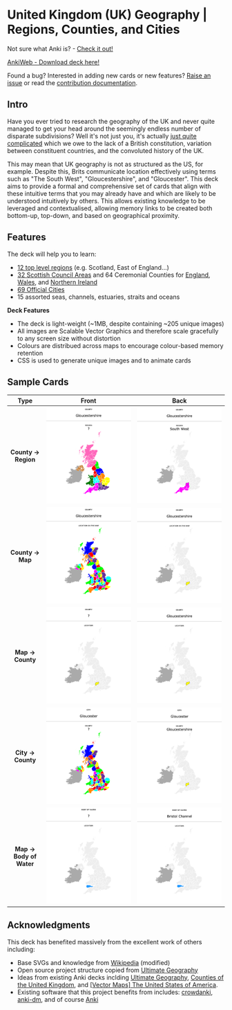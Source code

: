 # United Kingdom (UK) Geography | Regions, Counties, and Cities

Not sure what Anki is? - [Check it out!](https://apps.ankiweb.net/)

[AnkiWeb - Download deck here!](https://ankiweb.net/shared/info/80961363)

Found a bug? Interested in adding new cards or new features? [Raise an issue](https://github.com/HartBlanc/anki-uk-geography/issues) or read the [contribution documentation](CONTRIBUTING.md). 

## Intro

Have you ever tried to research the geography of the UK and never quite managed to get your head around the seemingly endless number of disparate subdivisions? Well it's not just you, it's actually [just quite complicated](https://en.wikipedia.org/wiki/Administrative_geography_of_the_United_Kingdom) which we owe to the lack of a British constitution, variation between constituent countries, and the convoluted history of the UK.

This may mean that UK geography is not as structured as the US, for example. Despite this, Brits communicate location effectively using terms such as "The South West", "Gloucestershire", and "Gloucester". This deck aims to provide a formal and comprehensive set of cards that align with these intuitive terms that you may already have and which are likely to be understood intuitively by others. This allows existing knowledge to be leveraged and contextualised, allowing memory links to be created both bottom-up, top-down, and based on geographical proximity.

## Features

The deck will help you to learn:
- [12 top level regions](https://en.wikipedia.org/wiki/NUTS_statistical_regions_of_the_United_Kingdom) (e.g. Scotland, East of England...)
- [32 Scottish Council Areas](https://en.wikipedia.org/wiki/NUTS_statistical_regions_of_the_United_Kingdom) and 64 Ceremonial Counties for [England](https://en.wikipedia.org/wiki/Ceremonial_counties_of_England), [Wales](https://en.wikipedia.org/wiki/Preserved_counties_of_Wales), and [Northern Ireland](https://en.wikipedia.org/wiki/Counties_of_Northern_Ireland)
- [69 Official Cities](https://en.wikipedia.org/wiki/List_of_cities_in_the_United_Kingdom)
- 15 assorted seas, channels, estuaries, straits and oceans

**Deck Features**
- The deck is light-weight (~1MB, despite containing ~205 unique images)
- All images are Scalable Vector Graphics and therefore scale gracefully to any screen size without distortion
- Colours are distribued across maps to encourage colour-based memory retention
- CSS is used to generate unique images and to animate cards

## Sample Cards

Type                       |  Front                    |  Back
:-------------------------:|:-------------------------:|:-------------------------:
**County -> Region**       |  ![](img/card_samples/County_Region_Question.png)   | ![](img/card_samples/County_Region_Answer.png)
**County -> Map**          | ![](img/card_samples/County_Map_Question.png) | ![](img/card_samples/County_Map_Answer.png)
**Map -> County**          | ![](img/card_samples/Map_County_Question.png) | ![](img/card_samples/Map_County_Answer.png)
**City -> County**         | ![](img/card_samples/City_County_Question.png) | ![](img/card_samples/City_County_Answer.png)
**Map -> Body of Water**   | ![](img/card_samples/Map_BoW_Question.png) | ![](img/card_samples/Map_BoW_Answer.png)


## Acknowledgments

This deck has benefited massively from the excellent work of others including:
- Base SVGs and knowledge from [Wikipedia](https://www.wikipedia.org/) (modified)
- Open source project structure copied from [Ultimate Geography](https://ankiweb.net/shared/info/2109889812) 
- Ideas from existing Anki decks inclding [Ultimate Geography](https://ankiweb.net/shared/info/2109889812), [Counties of the United Kingdom](https://ankiweb.net/shared/info/1376524951), and [[Vector Maps] The United States of America](https://ankiweb.net/shared/info/1226689493).
- Existing software that this project benefits from includes: [crowdanki](https://github.com/Stvad/CrowdAnki), [anki-dm](https://github.com/OnkelTem/anki-dm), and of course [Anki](https://apps.ankiweb.net/)
